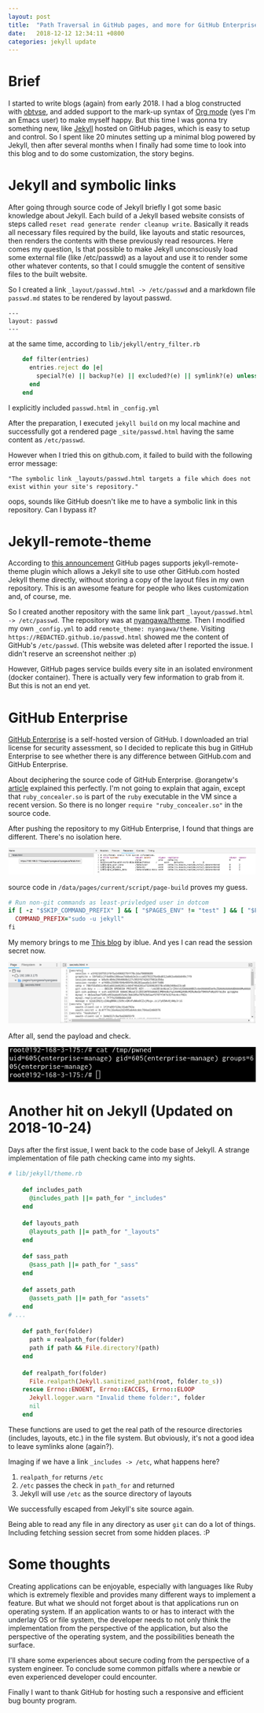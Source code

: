 ```yaml
---
layout: post
title:  "Path Traversal in GitHub pages, and more for GitHub Enterprise"
date:   2018-12-12 12:34:11 +0800
categories: jekyll update
---
```


# Brief
I started to write blogs (again) from early 2018. I had a blog constructed with
[obtvse](https://github.com/natew/obtvse), and added support to the
mark-up syntax of [Org mode](https://orgmode.org/) (yes I'm an Emacs user) to
make myself happy. But this time I was gonna try something new,
like [Jekyll](https://jekyllrb.com) hosted on GitHub pages, which is easy to
setup and control. So I spent like 20 minutes setting up a minimal blog powered
by Jekyll, then after several months when I finally had some
time to look into this blog and to do some customization, the story begins.

# Jekyll and symbolic links
After going through source code of Jekyll briefly I got some basic knowledge
about Jekyll. Each build of a Jekyll based website consists of steps called
`reset read generate render cleanup write`. Basically it reads all necessary
files required by the build, like layouts and static resources, then renders
the contents with these previously read resources. Here comes my question,
Is that possible to make Jekyll unconsciously load some external file (like
/etc/passwd) as a layout and use it to render some other whatever contents,
so that I could smuggle the content of sensitive files to the built website.

So I created a link `_layout/passwd.html -> /etc/passwd` and a markdown file
`passwd.md` states to be rendered by layout passwd.

``` text
---
layout: passwd
---
```

at the same time, according to `lib/jekyll/entry_filter.rb`

``` ruby
    def filter(entries)
      entries.reject do |e|
        special?(e) || backup?(e) || excluded?(e) || symlink?(e) unless included?(e)
      end
    end
```

I explicitly included `passwd.html` in `_config.yml`

After the preparation, I executed `jekyll build` on my local machine and
successfully got a rendered page `_site/passwd.html` having the same content as
`/etc/passwd`.

However when I tried this on github.com, it failed to build with the following
error message:

```
"The symbolic link _layouts/passwd.html targets a file which does not exist within your site's repository."
```

oops, sounds like GitHub doesn't like me to have a symbolic link in this
repository. Can I bypass it?

# Jekyll-remote-theme
According to [this announcement](https://blog.github.com/2017-11-29-use-any-theme-with-github-pages/)
GitHub pages supports jekyll-remote-theme plugin which allows a Jekyll site to
use other GitHub.com hosted Jekyll theme directly, without storing a copy
of the layout files in my own repository. This is an awesome feature for people
who likes customization and, of course, me.

So I created another repository with the same link part `_layout/passwd.html -> /etc/passwd`.
The repository was at [nyangawa/theme](https://github.com/nyangawa/theme). Then
I modified my own `_config.yml` to add `remote_theme: nyangawa/theme`. Visiting
`https://REDACTED.github.io/passwd.html` showed me the content of GitHub's `/etc/passwd`.
(This website was deleted after I reported the issue. I didn't reserve an screenshot neither :p)

However, GitHub pages service builds every site in an isolated environment
(docker container). There is actually very few information to grab from it.
But this is not an end yet.

# GitHub Enterprise
[GitHub Enterprise](https://enterprise.github.com/) is a self-hosted version of GitHub.
I downloaded an trial license for security assessment, so I decided to replicate
this bug in GitHub Enterprise to see whether there is any difference between GitHub.com
and GitHub Enterprise.

About deciphering the source code of GitHub Enterprise. @orangetw's [article](https://blog.orange.tw/2017/01/bug-bounty-github-enterprise-sql-injection.html)
explained this perfectly. I'm not going to explain that again, except that `ruby_concealer.so`
is part of the `ruby` executable in the VM since a recent version. So there is
no longer `require "ruby_concealer.so"` in the source code.

After pushing the repository to my GitHub Enterprise, I found that things are
different. There's no isolation here.

![fstab](/assets/2018-12-12-GitHub-Path-Traversal-To-RCE_1.png)

source code in `/data/pages/current/script/page-build` proves my guess.

``` ruby
# Run non-git commands as least-privledged user in dotcom
if [ -z "$SKIP_COMMAND_PREFIX" ] && [ "$PAGES_ENV" != "test" ] && [ "$PAGES_ENV" != "cucumber_test" ] && [ "$PAGES_ENV" != "development" ] && [ "$PAGES_ENV" != "enterprise" ]; then
  COMMAND_PREFIX="sudo -u jekyll"
fi
```

My memory brings to me [This blog](https://www.exablue.de/blog/2017-03-15-github-enterprise-remote-code-execution.html)
by iblue. And yes I can read the session secret now.

![secrets](/assets/2018-12-12-GitHub-Path-Traversal-To-RCE_2.png)

After all, send the payload and check.

![shell](/assets/2018-12-12-GitHub-Path-Traversal-To-RCE_3.png)

# Another hit on Jekyll (Updated on 2018-10-24)

Days after the first issue, I went back to the code base of Jekyll. A strange
implementation of file path checking came into my sights.

``` ruby
# lib/jekyll/theme.rb

    def includes_path
      @includes_path ||= path_for "_includes"
    end

    def layouts_path
      @layouts_path ||= path_for "_layouts"
    end

    def sass_path
      @sass_path ||= path_for "_sass"
    end

    def assets_path
      @assets_path ||= path_for "assets"
    end
# ...

    def path_for(folder)
      path = realpath_for(folder)
      path if path && File.directory?(path)
    end

    def realpath_for(folder)
      File.realpath(Jekyll.sanitized_path(root, folder.to_s))
    rescue Errno::ENOENT, Errno::EACCES, Errno::ELOOP
      Jekyll.logger.warn "Invalid theme folder:", folder
      nil
    end
```

These functions are used to get the real path of the resource directories
(includes, layouts, etc.) in the file system. But obviously, it's not a good
idea to leave symlinks alone (again?).

Imaging if we have a link `_includes -> /etc`, what happens here?

1. `realpath_for` returns `/etc`
1. `/etc` passes the check in `path_for` and returned
1. Jekyll will use `/etc` as the source directory of layouts

We successfully escaped from Jekyll's site source again.

Being able to read any file in any directory as user `git` can do a lot of
things. Including fetching session secret from some hidden places. :P

# Some thoughts
Creating applications can be enjoyable, especially with languages like Ruby
which is extremely flexible and provides many different ways to implement a
feature. But what we should not forget about is that applications run on
operating system. If an application wants to or has to interact with the
underlay OS or file system, the developer needs to not only think the
implementation from the perspective of the application, but also the perspective
of the operating system, and the possibilities beneath the surface.

I'll share some experiences about secure coding from the perspective of
a system engineer. To conclude some common pitfalls where a newbie or
even experienced developer could encounter.

Finally I want to thank GitHub for hosting such a responsive and
efficient bug bounty program.
